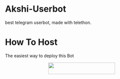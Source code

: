 # Akshi-Userbot
 best telegram userbot, made with telethon.


 # How To Host
The easiest way to deploy this Bot
<p align="center"><a href="https://heroku.com/deploy?template=https://github.com/darkphoenix2601/Akshi_Userbot"> <img src="https://img.shields.io/badge/Deploy%20To%20Heroku-black?style=for-the-badge&logo=heroku" width="220" height="38.45"/></a></p>
 
